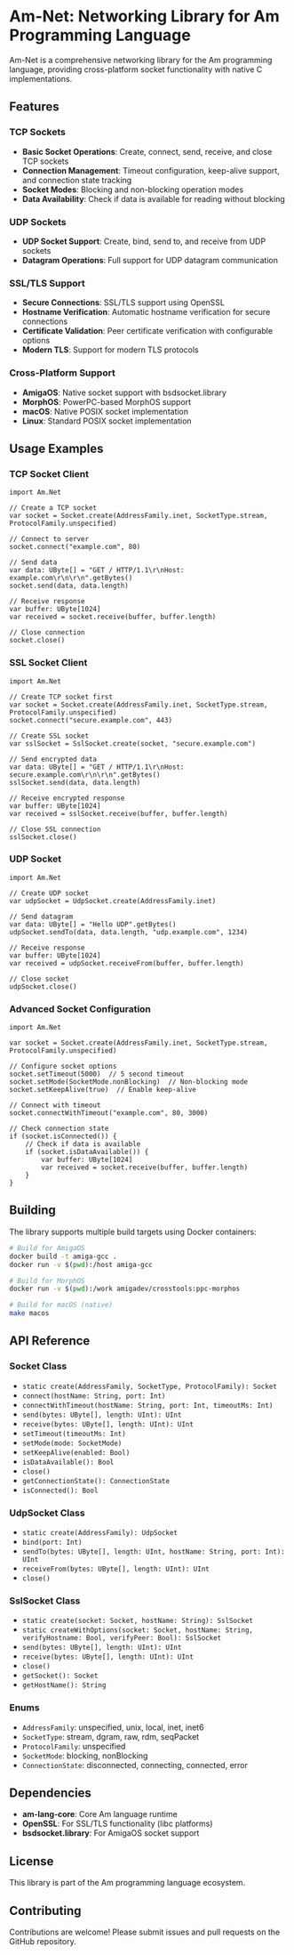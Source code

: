 # Am-Net: Networking Library for Am Programming Language

Am-Net is a comprehensive networking library for the Am programming language, providing cross-platform socket functionality with native C implementations.

## Features

### TCP Sockets
- **Basic Socket Operations**: Create, connect, send, receive, and close TCP sockets
- **Connection Management**: Timeout configuration, keep-alive support, and connection state tracking
- **Socket Modes**: Blocking and non-blocking operation modes
- **Data Availability**: Check if data is available for reading without blocking

### UDP Sockets  
- **UDP Socket Support**: Create, bind, send to, and receive from UDP sockets
- **Datagram Operations**: Full support for UDP datagram communication

### SSL/TLS Support
- **Secure Connections**: SSL/TLS support using OpenSSL
- **Hostname Verification**: Automatic hostname verification for secure connections
- **Certificate Validation**: Peer certificate verification with configurable options
- **Modern TLS**: Support for modern TLS protocols

### Cross-Platform Support
- **AmigaOS**: Native socket support with bsdsocket.library
- **MorphOS**: PowerPC-based MorphOS support
- **macOS**: Native POSIX socket implementation
- **Linux**: Standard POSIX socket implementation

## Usage Examples

### TCP Socket Client
```am
import Am.Net

// Create a TCP socket
var socket = Socket.create(AddressFamily.inet, SocketType.stream, ProtocolFamily.unspecified)

// Connect to server
socket.connect("example.com", 80)

// Send data
var data: UByte[] = "GET / HTTP/1.1\r\nHost: example.com\r\n\r\n".getBytes()
socket.send(data, data.length)

// Receive response
var buffer: UByte[1024]
var received = socket.receive(buffer, buffer.length)

// Close connection
socket.close()
```

### SSL Socket Client
```am
import Am.Net

// Create TCP socket first
var socket = Socket.create(AddressFamily.inet, SocketType.stream, ProtocolFamily.unspecified)
socket.connect("secure.example.com", 443)

// Create SSL socket
var sslSocket = SslSocket.create(socket, "secure.example.com")

// Send encrypted data
var data: UByte[] = "GET / HTTP/1.1\r\nHost: secure.example.com\r\n\r\n".getBytes()
sslSocket.send(data, data.length)

// Receive encrypted response
var buffer: UByte[1024]
var received = sslSocket.receive(buffer, buffer.length)

// Close SSL connection
sslSocket.close()
```

### UDP Socket
```am
import Am.Net

// Create UDP socket
var udpSocket = UdpSocket.create(AddressFamily.inet)

// Send datagram
var data: UByte[] = "Hello UDP".getBytes()
udpSocket.sendTo(data, data.length, "udp.example.com", 1234)

// Receive response
var buffer: UByte[1024]
var received = udpSocket.receiveFrom(buffer, buffer.length)

// Close socket
udpSocket.close()
```

### Advanced Socket Configuration
```am
import Am.Net

var socket = Socket.create(AddressFamily.inet, SocketType.stream, ProtocolFamily.unspecified)

// Configure socket options
socket.setTimeout(5000)  // 5 second timeout
socket.setMode(SocketMode.nonBlocking)  // Non-blocking mode
socket.setKeepAlive(true)  // Enable keep-alive

// Connect with timeout
socket.connectWithTimeout("example.com", 80, 3000)

// Check connection state
if (socket.isConnected()) {
    // Check if data is available
    if (socket.isDataAvailable()) {
        var buffer: UByte[1024]
        var received = socket.receive(buffer, buffer.length)
    }
}
```

## Building

The library supports multiple build targets using Docker containers:

```bash
# Build for AmigaOS
docker build -t amiga-gcc .
docker run -v $(pwd):/host amiga-gcc

# Build for MorphOS  
docker run -v $(pwd):/work amigadev/crosstools:ppc-morphos

# Build for macOS (native)
make macos
```

## API Reference

### Socket Class
- `static create(AddressFamily, SocketType, ProtocolFamily): Socket`
- `connect(hostName: String, port: Int)`
- `connectWithTimeout(hostName: String, port: Int, timeoutMs: Int)`
- `send(bytes: UByte[], length: UInt): UInt`
- `receive(bytes: UByte[], length: UInt): UInt`
- `setTimeout(timeoutMs: Int)`
- `setMode(mode: SocketMode)`
- `setKeepAlive(enabled: Bool)`
- `isDataAvailable(): Bool`
- `close()`
- `getConnectionState(): ConnectionState`
- `isConnected(): Bool`

### UdpSocket Class
- `static create(AddressFamily): UdpSocket`
- `bind(port: Int)`
- `sendTo(bytes: UByte[], length: UInt, hostName: String, port: Int): UInt`
- `receiveFrom(bytes: UByte[], length: UInt): UInt`
- `close()`

### SslSocket Class
- `static create(socket: Socket, hostName: String): SslSocket`
- `static createWithOptions(socket: Socket, hostName: String, verifyHostname: Bool, verifyPeer: Bool): SslSocket`
- `send(bytes: UByte[], length: UInt): UInt`
- `receive(bytes: UByte[], length: UInt): UInt`
- `close()`
- `getSocket(): Socket`
- `getHostName(): String`

### Enums
- `AddressFamily`: unspecified, unix, local, inet, inet6
- `SocketType`: stream, dgram, raw, rdm, seqPacket
- `ProtocolFamily`: unspecified
- `SocketMode`: blocking, nonBlocking
- `ConnectionState`: disconnected, connecting, connected, error

## Dependencies

- **am-lang-core**: Core Am language runtime
- **OpenSSL**: For SSL/TLS functionality (libc platforms)
- **bsdsocket.library**: For AmigaOS socket support

## License

This library is part of the Am programming language ecosystem.

## Contributing

Contributions are welcome! Please submit issues and pull requests on the GitHub repository.